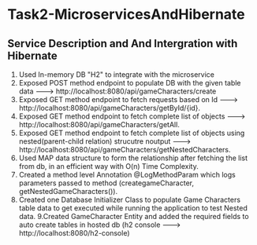 # Task2-MicroservicesAndHibernate

## Service Description and And Intergration with Hibernate 
1. Used In-memory DB "H2" to integrate with the microservice
2. Exposed POST method endpoint to populate DB with the given table data ---> http://localhost:8080/api/gameCharacters/create
3. Exposed GET method endpoint to fetch requests based on Id ---> http://localhost:8080/api/gameCharacters/getById/{id}.
4. Exposed GET method endpoint to fetch complete list of objects ---> http://localhost:8080/api/gameCharacters/getAll.
5. Exposed GET method endpoint to fetch complete list of objects using nested(parent-child relation) strucutre noutput ---> http://localhost:8080/api/gameCharacters/getNestedCharacters.
6. Used MAP data structure to form the relationship after fetching the list from db, in an efficient way with O(n) Time Complexity.
7. Created a method level Annotation @LogMethodParam which logs parameters passed to method (creategameCharacter, getNestedGameCharacters()).
8. Created one Database Initializer Class to populate Game Characters table data to get executed while running the application to test Nested data.
9.Created GameCharacter Entity and added the required fields to auto create tables in hosted db (h2 console ---> http://localhost:8080/h2-console)
